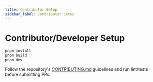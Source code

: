 ```yaml
---
title: Contributor Setup
sidebar_label: Contributor Setup
---
```


# Contributor/Developer Setup

```bash
pnpm install
pnpm build
pnpm dev
```

Follow the repository's [CONTRIBUTING.md](../../CONTRIBUTING.md) guidelines and run lint/tests before submitting PRs.
